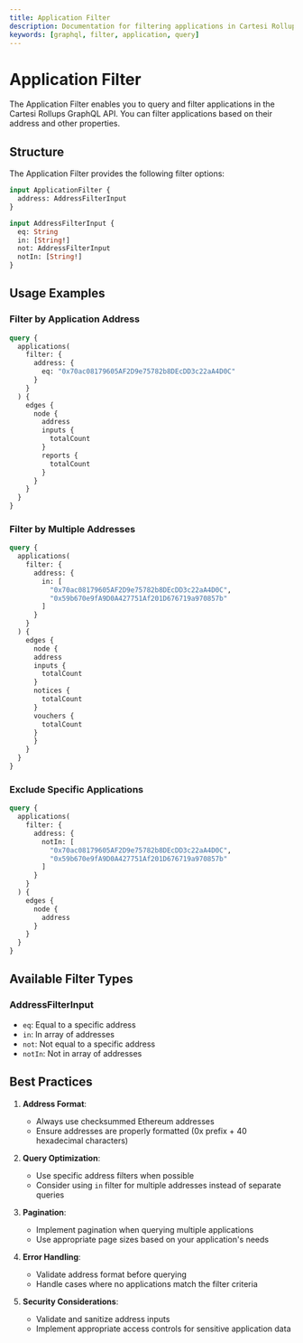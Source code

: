 ```yaml
---
title: Application Filter
description: Documentation for filtering applications in Cartesi Rollups GraphQL API
keywords: [graphql, filter, application, query]
---
```


# Application Filter

The Application Filter enables you to query and filter applications in the Cartesi Rollups GraphQL API. You can filter applications based on their address and other properties.

## Structure

The Application Filter provides the following filter options:

```graphql
input ApplicationFilter {
  address: AddressFilterInput
}

input AddressFilterInput {
  eq: String
  in: [String!]
  not: AddressFilterInput
  notIn: [String!]
}
```

## Usage Examples

### Filter by Application Address

```graphql
query {
  applications(
    filter: {
      address: {
        eq: "0x70ac08179605AF2D9e75782b8DEcDD3c22aA4D0C"
      }
    }
  ) {
    edges {
      node {
        address
        inputs {
          totalCount
        }
        reports {
          totalCount
        }
      }
    }
  }
}
```

### Filter by Multiple Addresses

```graphql
query {
  applications(
    filter: {
      address: {
        in: [
          "0x70ac08179605AF2D9e75782b8DEcDD3c22aA4D0C",
          "0x59b670e9fA9D0A427751Af201D676719a970857b"
        ]
      }
    }
  ) {
    edges {
      node {
      address
      inputs {
        totalCount
      }
      notices {
        totalCount
      }
      vouchers {
        totalCount
      }
      }
    }
  }
}
```

### Exclude Specific Applications

```graphql
query {
  applications(
    filter: {
      address: {
        notIn: [
          "0x70ac08179605AF2D9e75782b8DEcDD3c22aA4D0C",
          "0x59b670e9fA9D0A427751Af201D676719a970857b"
        ]
      }
    }
  ) {
    edges {
      node {
        address
      }
    }
  }
}
```

## Available Filter Types

### AddressFilterInput
- `eq`: Equal to a specific address
- `in`: In array of addresses
- `not`: Not equal to a specific address
- `notIn`: Not in array of addresses

## Best Practices

1. **Address Format**:
   - Always use checksummed Ethereum addresses
   - Ensure addresses are properly formatted (0x prefix + 40 hexadecimal characters)

2. **Query Optimization**:
   - Use specific address filters when possible
   - Consider using `in` filter for multiple addresses instead of separate queries

3. **Pagination**:
   - Implement pagination when querying multiple applications
   - Use appropriate page sizes based on your application's needs

4. **Error Handling**:
   - Validate address format before querying
   - Handle cases where no applications match the filter criteria

5. **Security Considerations**:
   - Validate and sanitize address inputs
   - Implement appropriate access controls for sensitive application data 